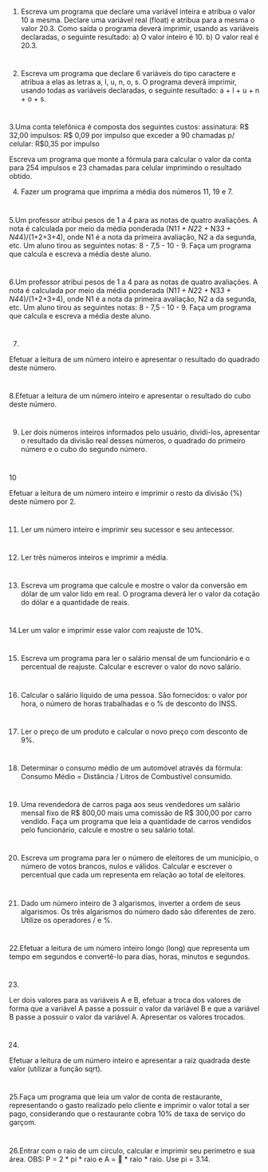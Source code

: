 1. Escreva um programa que declare uma variável inteira e atribua o valor 10 a mesma. Declare uma variável real (float) e atribua para a mesma o valor 20.3. Como saída o programa deverá imprimir, usando as variáveis declaradas, o seguinte resultado:
    a) O valor inteiro é 10.
    b) O valor real é 20.3.
#

2. Escreva um programa que declare 6 variáveis do tipo caractere e atribua a elas as letras a, l, u, n, o, s. O programa deverá imprimir, usando todas as variáveis declaradas, o seguinte resultado:
    a + l + u + n + o + s.

#

3.Uma conta telefônica é composta dos seguintes custos:
    assinatura: R$ 32,00
    impulsos: R$ 0,09 por impulso que exceder a 90
    chamadas p/ celular: R$0,35 por impulso

Escreva um programa que monte a fórmula para calcular o valor da conta para 254 impulsos e 23 chamadas para celular imprimindo o resultado obtido.

4. Fazer um programa que imprima a média dos números 11, 19 e 7.
#
5.Um professor atribui pesos de 1 a 4 para as notas de quatro avaliações. A nota é calculada por meio da média ponderada (N1*1 + N2*2 + N3*3 + N4*4)/(1+2+3+4), onde N1 é a nota da primeira avaliação, N2 a da segunda, etc. Um aluno tirou as seguintes notas: 8 - 7,5 - 10 - 9. Faça um programa que calcula e escreva a média deste aluno.

#
6.Um professor atribui pesos de 1 a 4 para as notas de quatro avaliações. A nota é calculada por meio da média ponderada (N1*1 + N2*2 + N3*3 + N4*4)/(1+2+3+4), onde N1 é a nota da primeira avaliação, N2 a da segunda, etc. Um aluno tirou as seguintes notas: 8 - 7,5 - 10 - 9. Faça um programa que calcula e escreva a média deste aluno.
#
7. 	
Efetuar a leitura de um número inteiro e apresentar o resultado do quadrado deste número.
#	
8.Efetuar a leitura de um número inteiro e apresentar o resultado do cubo deste número.
#
9. Ler dois números inteiros informados pelo usuário, dividi-los, apresentar o resultado da divisão real desses números, o quadrado do primeiro número e o cubo do segundo número.
#
10

Efetuar a leitura de um número inteiro e imprimir o resto da divisão (%) deste número por 2.

#
11. Ler um número inteiro e imprimir seu sucessor e seu antecessor.

#

12. Ler três números inteiros e imprimir a média.

#

13. Escreva um programa que calcule e mostre o valor da conversão em dólar de um valor lido em real. O programa deverá ler o valor da cotação do dólar e a quantidade de reais.
#
14.Ler um valor e imprimir esse valor com reajuste de 10%.
#
15. Escreva um programa para ler o salário mensal de um funcionário e o percentual de reajuste. Calcular e escrever o valor do novo salário.
#
16. Calcular o salário líquido de uma pessoa. São fornecidos: o valor por hora, o número de horas trabalhadas e o % de desconto do INSS.
#
17. Ler o preço de um produto e calcular o novo preço com desconto de 9%.
#
18. Determinar o consumo médio de um automóvel através da fórmula: Consumo Médio = Distância / Litros de Combustível consumido.
#
19. Uma revendedora de carros paga aos seus vendedores um salário mensal fixo de R$ 800,00 mais uma comissão de R$ 300,00 por carro vendido. Faça um programa que leia a quantidade de carros vendidos pelo funcionário, calcule e mostre o seu salário total.
#
20. Escreva um programa para ler o número de eleitores de um município, o número de votos brancos, nulos e válidos. Calcular e escrever o percentual que cada um representa em relação ao total de eleitores.
#
21. Dado um número inteiro de 3 algarismos, inverter a ordem de seus algarismos. Os três algarismos do número dado são diferentes de zero. Utilize os operadores / e %.
#
22.Efetuar a leitura de um número inteiro longo (long) que representa um tempo em segundos e convertê-lo para dias, horas, minutos e segundos.
#
23. 
Ler dois valores para as variáveis A e B, efetuar a troca dos valores de forma que a variável A passe a possuir o valor da variável B e que a variável B passe a possuir o valor da variável A. Apresentar os valores trocados.
#
24.
Efetuar a leitura de um número inteiro e apresentar a raiz quadrada deste valor (utilizar a função sqrt).
#
25.Faça um programa que leia um valor de conta de restaurante, representando o gasto
realizado pelo cliente e imprimir o valor total a ser pago, considerando que o
restaurante cobra 10% de taxa de serviço do garçom.
#
26.Entrar com o raio de um círculo, calcular e imprimir seu perímetro e sua área.
OBS: P = 2 * pi * raio e A =  * raio * raio. Use pi = 3.14.